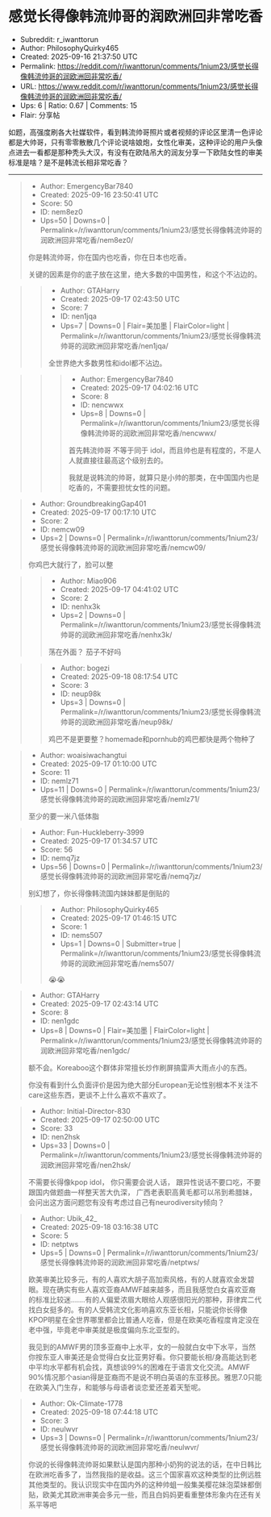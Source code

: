 # 感觉长得像韩流帅哥的润欧洲回非常吃香

- Subreddit: r_iwanttorun
- Author: PhilosophyQuirky465
- Created: 2025-09-16 21:37:50 UTC
- Permalink: https://reddit.com/r/iwanttorun/comments/1nium23/感觉长得像韩流帅哥的润欧洲回非常吃香/
- URL: https://www.reddit.com/r/iwanttorun/comments/1nium23/感觉长得像韩流帅哥的润欧洲回非常吃香/
- Ups: 6 | Ratio: 0.67 | Comments: 15
- Flair: 分享帖


如题，高强度刷各大社媒软件，看到韩流帅哥照片或者视频的评论区里清一色评论都是大帅哥，只有零零散散几个评论说啥娘炮，女性化审美，这种评论的用户头像点进去一看都是那种秃头大汉，有没有在欧陆吊大的润友分享一下欧陆女性的审美标准是啥？是不是韩流长相非常吃香？


---

> - Author: EmergencyBar7840
> - Created: 2025-09-16 23:50:41 UTC
> - Score: 50
> - ID: nem8ez0
> - Ups=50 | Downs=0 | Permalink=/r/iwanttorun/comments/1nium23/感觉长得像韩流帅哥的润欧洲回非常吃香/nem8ez0/
>
> 你是韩流帅哥，你在国内也吃香，你在日本也吃香。
> 
> 关键的因素是你的底子放在这里，绝大多数的中国男性，和这个不沾边的。

>> - Author: GTAHarry
>> - Created: 2025-09-17 02:43:50 UTC
>> - Score: 7
>> - ID: nen1jqa
>> - Ups=7 | Downs=0 | Flair=美加墨 | FlairColor=light | Permalink=/r/iwanttorun/comments/1nium23/感觉长得像韩流帅哥的润欧洲回非常吃香/nen1jqa/
>>
>> 全世界绝大多数男性和idol都不沾边。

>>> - Author: EmergencyBar7840
>>> - Created: 2025-09-17 04:02:16 UTC
>>> - Score: 8
>>> - ID: nencwwx
>>> - Ups=8 | Downs=0 | Permalink=/r/iwanttorun/comments/1nium23/感觉长得像韩流帅哥的润欧洲回非常吃香/nencwwx/
>>>
>>> 首先韩流帅哥 不等于同于 idol，而且帅也是有程度的，不是人人就直接往最高这个级别去的。
>>> 
>>> 我就是说韩流的帅哥，就算只是小帅的那类，在中国国内也是吃香的，不需要担忧女性的问题。

> - Author: GroundbreakingGap401
> - Created: 2025-09-17 00:17:10 UTC
> - Score: 2
> - ID: nemcw09
> - Ups=2 | Downs=0 | Permalink=/r/iwanttorun/comments/1nium23/感觉长得像韩流帅哥的润欧洲回非常吃香/nemcw09/
>
> 你鸡巴大就行了，脸可以整

>> - Author: Miao906
>> - Created: 2025-09-17 04:41:02 UTC
>> - Score: 2
>> - ID: nenhx3k
>> - Ups=2 | Downs=0 | Permalink=/r/iwanttorun/comments/1nium23/感觉长得像韩流帅哥的润欧洲回非常吃香/nenhx3k/
>>
>> 荡在外面？ 茄子不好吗

>> - Author: bogezi
>> - Created: 2025-09-18 08:17:54 UTC
>> - Score: 3
>> - ID: neup98k
>> - Ups=3 | Downs=0 | Permalink=/r/iwanttorun/comments/1nium23/感觉长得像韩流帅哥的润欧洲回非常吃香/neup98k/
>>
>> 鸡巴不是更要整？homemade和pornhub的鸡巴都快是两个物种了

> - Author: woaisiwachangtui
> - Created: 2025-09-17 01:10:00 UTC
> - Score: 11
> - ID: nemlz71
> - Ups=11 | Downs=0 | Permalink=/r/iwanttorun/comments/1nium23/感觉长得像韩流帅哥的润欧洲回非常吃香/nemlz71/
>
> 至少的要一米八低体脂

> - Author: Fun-Huckleberry-3999
> - Created: 2025-09-17 01:34:57 UTC
> - Score: 56
> - ID: nemq7jz
> - Ups=56 | Downs=0 | Permalink=/r/iwanttorun/comments/1nium23/感觉长得像韩流帅哥的润欧洲回非常吃香/nemq7jz/
>
> 别幻想了，你长得像韩流国内妹妹都是倒贴的

>> - Author: PhilosophyQuirky465
>> - Created: 2025-09-17 01:46:15 UTC
>> - Score: 1
>> - ID: nems507
>> - Ups=1 | Downs=0 | Submitter=true | Permalink=/r/iwanttorun/comments/1nium23/感觉长得像韩流帅哥的润欧洲回非常吃香/nems507/
>>
>> 😭😭

> - Author: GTAHarry
> - Created: 2025-09-17 02:43:14 UTC
> - Score: 8
> - ID: nen1gdc
> - Ups=8 | Downs=0 | Flair=美加墨 | FlairColor=light | Permalink=/r/iwanttorun/comments/1nium23/感觉长得像韩流帅哥的润欧洲回非常吃香/nen1gdc/
>
> 额不会。Koreaboo这个群体非常擅长炒作刷屏搞雷声大雨点小的东西。
> 
> 你没有看到什么负面评价是因为绝大部分European无论性别根本不关注不care这些东西，更谈不上什么喜欢不喜欢了。

> - Author: Initial-Director-830
> - Created: 2025-09-17 02:50:00 UTC
> - Score: 33
> - ID: nen2hsk
> - Ups=33 | Downs=0 | Permalink=/r/iwanttorun/comments/1nium23/感觉长得像韩流帅哥的润欧洲回非常吃香/nen2hsk/
>
> 不需要长得像kpop idol， 你只需要会说人话， 跟异性说话不要口吃，不要跟国内做题曲一样整天苦大仇深， 广西老表职高黄毛都可以吊到希腊妹，会问出这方面问题您有没有考虑过自己有neurodiversity倾向？

> - Author: Ubik_42_
> - Created: 2025-09-18 03:16:38 UTC
> - Score: 5
> - ID: netptws
> - Ups=5 | Downs=0 | Permalink=/r/iwanttorun/comments/1nium23/感觉长得像韩流帅哥的润欧洲回非常吃香/netptws/
>
> 欧美审美比较多元，有的人喜欢大胡子高加索风格，有的人就喜欢金发碧眼。现在确实有些人喜欢亚裔AMWF越来越多，而且我感觉白女喜欢亚裔的标准比较迷.......有的人偏爱浓眉大眼给人观感很阳光的那种，菲律宾二代找白女挺多的。有的人受韩流文化影响喜欢东亚长相，只能说你长得像KPOP明星在全世界哪里都会比普通人吃香，但是在欧美吃香程度肯定没在老中强，毕竟老中审美就是极度偏向东北亚型的。
> 
> 我见到的AMWF男的顶多亚裔中上水平，女的一般就白女中下水平，当然你按东亚人审美还是会觉得白女比亚男好看。你只要能长相/身高能达到老中平均水平都有机会找，真想谈99%的困难在于语言文化交流。AMWF 90%情况那个asian得是亚裔而不是说不明白英语的东亚移民。雅思7.0只能在欧美入门生存，和能够与母语者谈恋爱还差着天堑呢。

> - Author: Ok-Climate-1778
> - Created: 2025-09-18 07:44:18 UTC
> - Score: 3
> - ID: neulwvr
> - Ups=3 | Downs=0 | Permalink=/r/iwanttorun/comments/1nium23/感觉长得像韩流帅哥的润欧洲回非常吃香/neulwvr/
>
> 你说的长得像韩流帅哥如果默认是国内那种小奶狗的说法的话，在中日韩比在欧洲吃香多了，当然我指的是收益。这三个国家喜欢这种类型的比例远胜其他类型的。我认识现实中在国内外的这种帅蛆一般集美樱花妹泡菜妹都倒贴，欧美尤其欧洲审美会多元一些，而且白妈妈更看重整体形象内在还有关系平等吧
